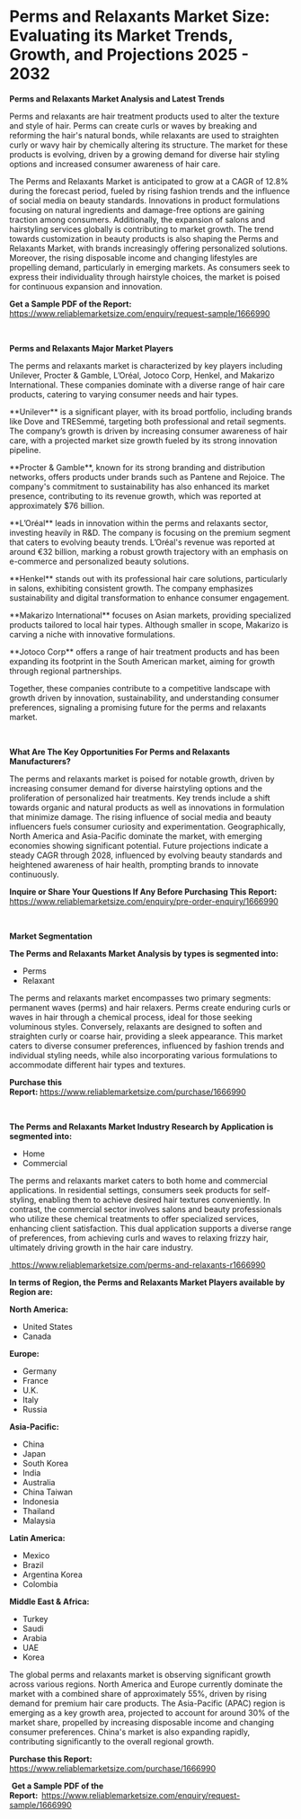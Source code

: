 <p><h1>Perms and Relaxants Market Size: Evaluating its Market Trends, Growth, and Projections 2025 - 2032</h1></p><p><strong>Perms and Relaxants Market Analysis and Latest Trends</strong></p>
<p><p>Perms and relaxants are hair treatment products used to alter the texture and style of hair. Perms can create curls or waves by breaking and reforming the hair's natural bonds, while relaxants are used to straighten curly or wavy hair by chemically altering its structure. The market for these products is evolving, driven by a growing demand for diverse hair styling options and increased consumer awareness of hair care.</p><p>The Perms and Relaxants Market is anticipated to grow at a CAGR of 12.8% during the forecast period, fueled by rising fashion trends and the influence of social media on beauty standards. Innovations in product formulations focusing on natural ingredients and damage-free options are gaining traction among consumers. Additionally, the expansion of salons and hairstyling services globally is contributing to market growth. The trend towards customization in beauty products is also shaping the Perms and Relaxants Market, with brands increasingly offering personalized solutions. Moreover, the rising disposable income and changing lifestyles are propelling demand, particularly in emerging markets. As consumers seek to express their individuality through hairstyle choices, the market is poised for continuous expansion and innovation.</p></p>
<p><strong>Get a Sample PDF of the Report:&nbsp;</strong> <a href="https://www.reliablemarketsize.com/enquiry/request-sample/1666990?utm_campaign=1932&utm_medium=2&utm_source=Github&utm_content=ia&utm_term=19042025&utm_id=perms-and-relaxants">https://www.reliablemarketsize.com/enquiry/request-sample/1666990</a></p>
<p>&nbsp;</p>
<p><strong>Perms and Relaxants Major Market Players</strong></p>
<p><p>The perms and relaxants market is characterized by key players including Unilever, Procter & Gamble, L’Oréal, Jotoco Corp, Henkel, and Makarizo International. These companies dominate with a diverse range of hair care products, catering to varying consumer needs and hair types.</p><p>**Unilever** is a significant player, with its broad portfolio, including brands like Dove and TRESemmé, targeting both professional and retail segments. The company’s growth is driven by increasing consumer awareness of hair care, with a projected market size growth fueled by its strong innovation pipeline.</p><p>**Procter & Gamble**, known for its strong branding and distribution networks, offers products under brands such as Pantene and Rejoice. The company's commitment to sustainability has also enhanced its market presence, contributing to its revenue growth, which was reported at approximately $76 billion.</p><p>**L’Oréal** leads in innovation within the perms and relaxants sector, investing heavily in R&D. The company is focusing on the premium segment that caters to evolving beauty trends. L’Oréal's revenue was reported at around €32 billion, marking a robust growth trajectory with an emphasis on e-commerce and personalized beauty solutions.</p><p>**Henkel** stands out with its professional hair care solutions, particularly in salons, exhibiting consistent growth. The company emphasizes sustainability and digital transformation to enhance consumer engagement.</p><p>**Makarizo International** focuses on Asian markets, providing specialized products tailored to local hair types. Although smaller in scope, Makarizo is carving a niche with innovative formulations.</p><p>**Jotoco Corp** offers a range of hair treatment products and has been expanding its footprint in the South American market, aiming for growth through regional partnerships.</p><p>Together, these companies contribute to a competitive landscape with growth driven by innovation, sustainability, and understanding consumer preferences, signaling a promising future for the perms and relaxants market.</p></p>
<p>&nbsp;</p>
<p><strong>What Are The Key Opportunities For Perms and Relaxants Manufacturers?</strong></p>
<p><p>The perms and relaxants market is poised for notable growth, driven by increasing consumer demand for diverse hairstyling options and the proliferation of personalized hair treatments. Key trends include a shift towards organic and natural products as well as innovations in formulation that minimize damage. The rising influence of social media and beauty influencers fuels consumer curiosity and experimentation. Geographically, North America and Asia-Pacific dominate the market, with emerging economies showing significant potential. Future projections indicate a steady CAGR through 2028, influenced by evolving beauty standards and heightened awareness of hair health, prompting brands to innovate continuously.</p></p>
<p><strong>Inquire or Share Your Questions If Any Before Purchasing This Report:</strong> <a href="https://www.reliablemarketsize.com/enquiry/pre-order-enquiry/1666990?utm_campaign=1932&utm_medium=2&utm_source=Github&utm_content=ia&utm_term=19042025&utm_id=perms-and-relaxants">https://www.reliablemarketsize.com/enquiry/pre-order-enquiry/1666990</a></p>
<p>&nbsp;</p>
<p><strong>Market Segmentation</strong></p>
<p><strong>The Perms and Relaxants Market Analysis by types is segmented into:</strong></p>
<p><ul><li>Perms</li><li>Relaxant</li></ul></p>
<p><p>The perms and relaxants market encompasses two primary segments: permanent waves (perms) and hair relaxers. Perms create enduring curls or waves in hair through a chemical process, ideal for those seeking voluminous styles. Conversely, relaxants are designed to soften and straighten curly or coarse hair, providing a sleek appearance. This market caters to diverse consumer preferences, influenced by fashion trends and individual styling needs, while also incorporating various formulations to accommodate different hair types and textures.</p></p>
<p><strong>Purchase this Report:&nbsp;</strong><a href="https://www.reliablemarketsize.com/purchase/1666990?utm_campaign=1932&utm_medium=2&utm_source=Github&utm_content=ia&utm_term=19042025&utm_id=perms-and-relaxants">https://www.reliablemarketsize.com/purchase/1666990</a></p>
<p>&nbsp;</p>
<p><strong>The Perms and Relaxants Market Industry Research by Application is segmented into:</strong></p>
<p><ul><li>Home</li><li>Commercial</li></ul></p>
<p><p>The perms and relaxants market caters to both home and commercial applications. In residential settings, consumers seek products for self-styling, enabling them to achieve desired hair textures conveniently. In contrast, the commercial sector involves salons and beauty professionals who utilize these chemical treatments to offer specialized services, enhancing client satisfaction. This dual application supports a diverse range of preferences, from achieving curls and waves to relaxing frizzy hair, ultimately driving growth in the hair care industry.</p></p>
<p><a href="https://www.reliablemarketsize.com/perms-and-relaxants-r1666990?utm_campaign=1932&utm_medium=2&utm_source=Github&utm_content=ia&utm_term=19042025&utm_id=perms-and-relaxants">&nbsp;https://www.reliablemarketsize.com/perms-and-relaxants-r1666990</a></p>
<p><strong>In terms of Region, the Perms and Relaxants Market Players available by Region are:</strong></p>
<p>
    <p> <strong> North America: </strong>
        <ul>
            <li>United States</li>
            <li>Canada</li>
        </ul>
        </p> 
    <p> <strong> Europe: </strong>
        <ul>
            <li>Germany</li>
            <li>France</li>
            <li>U.K.</li>
            <li>Italy</li>
            <li>Russia</li>
        </ul>
        </p> 
    <p> <strong> Asia-Pacific: </strong>
        <ul>
            <li>China</li>
            <li>Japan</li>
            <li>South Korea</li>
            <li>India</li>
            <li>Australia</li>
            <li>China Taiwan</li>
            <li>Indonesia</li>
            <li>Thailand</li>
            <li>Malaysia</li>
        </ul>
        </p> 
    <p> <strong> Latin America: </strong>
        <ul>
            <li>Mexico</li>
            <li>Brazil</li>
            <li>Argentina Korea</li>
            <li>Colombia</li>
        </ul>
        </p> 
    <p> <strong> Middle East & Africa: </strong>
        <ul>
            <li>Turkey</li>
            <li>Saudi</li>
            <li>Arabia</li>
            <li>UAE</li>
            <li>Korea</li>
        </ul>
    </p>
    </p>
<p><p>The global perms and relaxants market is observing significant growth across various regions. North America and Europe currently dominate the market with a combined share of approximately 55%, driven by rising demand for premium hair care products. The Asia-Pacific (APAC) region is emerging as a key growth area, projected to account for around 30% of the market share, propelled by increasing disposable income and changing consumer preferences. China's market is also expanding rapidly, contributing significantly to the overall regional growth.</p></p>
<p><strong>Purchase this Report: </strong><a href="https://www.reliablemarketsize.com/purchase/1666990?utm_campaign=1932&utm_medium=2&utm_source=Github&utm_content=ia&utm_term=19042025&utm_id=perms-and-relaxants">https://www.reliablemarketsize.com/purchase/1666990</a></p>
<p>&nbsp;<strong>Get a Sample PDF of the Report:&nbsp;&nbsp;</strong><a href="https://www.reliablemarketsize.com/enquiry/request-sample/1666990?utm_campaign=1932&utm_medium=2&utm_source=Github&utm_content=ia&utm_term=19042025&utm_id=perms-and-relaxants">https://www.reliablemarketsize.com/enquiry/request-sample/1666990</a></p>
<p><strong></strong></p>
<p><p></p><p></p><p></p></p>